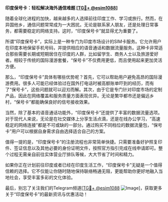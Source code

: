 **印度保号卡：轻松解决海外通信难题 [[TG💪+ @esim1088](https://t.me/s/esim1088)]**

随着全球化进程的加快，越来越多的人选择前往印度工作、学习或旅行。然而，在异国他乡，通信问题常常成为一大困扰。无论是联系家人朋友，还是处理日常事务，都需要稳定的网络支持。这时，“印度保号卡”就显得尤为重要了。

所谓“印度保号卡”，实际上是一种专门为印度市场设计的SIM卡服务。它允许用户在印度本地保留手机号码，并提供相应的语音通话和数据流量服务。这种卡非常适合那些需要长期或短期居住在印度的人群，比如留学生、商务人士以及旅游爱好者。相较于传统的国际漫游套餐，“保号卡”不仅费用更低，而且使用起来更加灵活方便。

那么，“印度保号卡”具体有哪些优势呢？首先，它可以帮助用户避免高昂的国际漫游费用。很多人可能已经体验过在国外打电话时被高额账单吓到的经历，而有了“保号卡”，这些问题就可以迎刃而解。其次，由于它是专门针对印度市场的定制产品，因此在网络覆盖和服务质量方面表现优异。无论是繁华都市还是偏远乡村，“保号卡”都能确保良好的信号接收效果。

当然，除了基本的语音通话功能外，“印度保号卡”还提供了丰富的数据流量选项。对于现代人来说，无论是在社交媒体上分享生活点滴，还是在线办公学习，“高速稳定的网络连接”都是不可或缺的一部分。通过购买不同档位的数据流量包，“保号卡”用户可以根据自身需求自由选择适合自己的方案。

值得一提的是，“印度保号卡”的注册流程也非常简单快捷。只需要准备好护照复印件、签证信息以及其他必要的身份证明文件，按照官方指引完成在线申请即可。整个过程无需亲自前往实体营业厅排队等候，大大节省了时间和精力。

如果你正在计划前往印度或者已经在印度生活工作，“印度保号卡”无疑是一个值得信赖的选择。它不仅能让你随时随地保持联络畅通无阻，更能帮助你更好地融入当地社会，享受丰富多彩的文化体验。

最后，别忘了关注我们的Telegram频道[[TG💪+ @esim1088](https://t.me/s/esim1088) ![Image](https://i.postimg.cc/4NQfJmqS/Snipaste-2025-05-13-00-14-12.png)]，获取更多关于“印度保号卡”的最新资讯与优惠活动！